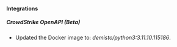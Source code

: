 
#### Integrations

##### CrowdStrike OpenAPI (Beta)
- Updated the Docker image to: *demisto/python3:3.11.10.115186*.



